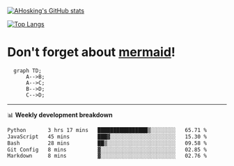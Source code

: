 [![AHosking's GitHub stats](https://github-readme-stats.vercel.app/api?username=ahosking&count_private=true&show_icons=true&theme=onedark&hide_rank=true&include_all_commits=true)](https://github.com/ahosking)

[![Top Langs](https://github-readme-stats.vercel.app/api/top-langs/?username=ahosking&layout=compact&theme=onedark)](https://github.com/ahosking)


# Don't forget about [mermaid](https://github.blog/2022-02-14-include-diagrams-markdown-files-mermaid/)!

```mermaid
  graph TD;
      A-->B;
      A-->C;
      B-->D;
      C-->D;
```
-------

📊 **Weekly development breakdown**

<!--START_SECTION:waka-->

```txt
Python       3 hrs 17 mins   ████████████████▒░░░░░░░░   65.71 %
JavaScript   45 mins         ███▓░░░░░░░░░░░░░░░░░░░░░   15.30 %
Bash         28 mins         ██▒░░░░░░░░░░░░░░░░░░░░░░   09.58 %
Git Config   8 mins          ▓░░░░░░░░░░░░░░░░░░░░░░░░   02.85 %
Markdown     8 mins          ▓░░░░░░░░░░░░░░░░░░░░░░░░   02.76 %
```

<!--END_SECTION:waka-->
